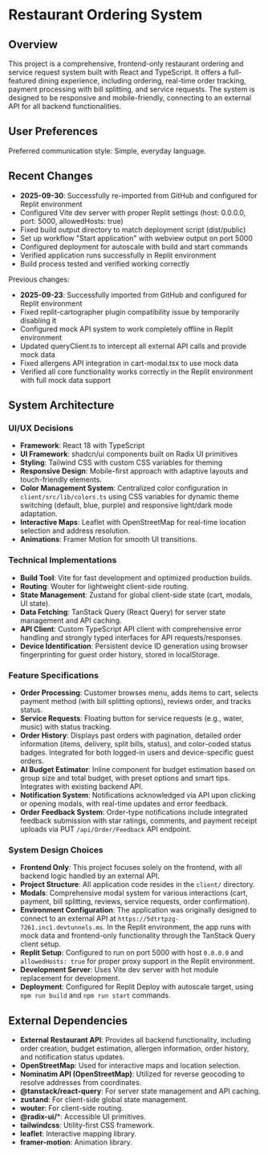 # Restaurant Ordering System

## Overview

This project is a comprehensive, frontend-only restaurant ordering and service request system built with React and TypeScript. It offers a full-featured dining experience, including ordering, real-time order tracking, payment processing with bill splitting, and service requests. The system is designed to be responsive and mobile-friendly, connecting to an external API for all backend functionalities.

## User Preferences

Preferred communication style: Simple, everyday language.

## Recent Changes
- **2025-09-30**: Successfully re-imported from GitHub and configured for Replit environment
- Configured Vite dev server with proper Replit settings (host: 0.0.0.0, port: 5000, allowedHosts: true)
- Fixed build output directory to match deployment script (dist/public)
- Set up workflow "Start application" with webview output on port 5000
- Configured deployment for autoscale with build and start commands
- Verified application runs successfully in Replit environment
- Build process tested and verified working correctly

Previous changes:
- **2025-09-23**: Successfully imported from GitHub and configured for Replit environment
- Fixed replit-cartographer plugin compatibility issue by temporarily disabling it
- Configured mock API system to work completely offline in Replit environment
- Updated queryClient.ts to intercept all external API calls and provide mock data
- Fixed allergens API integration in cart-modal.tsx to use mock data
- Verified all core functionality works correctly in the Replit environment with full mock data support

## System Architecture

### UI/UX Decisions
- **Framework**: React 18 with TypeScript
- **UI Framework**: shadcn/ui components built on Radix UI primitives
- **Styling**: Tailwind CSS with custom CSS variables for theming
- **Responsive Design**: Mobile-first approach with adaptive layouts and touch-friendly elements.
- **Color Management System**: Centralized color configuration in `client/src/lib/colors.ts` using CSS variables for dynamic theme switching (default, blue, purple) and responsive light/dark mode adaptation.
- **Interactive Maps**: Leaflet with OpenStreetMap for real-time location selection and address resolution.
- **Animations**: Framer Motion for smooth UI transitions.

### Technical Implementations
- **Build Tool**: Vite for fast development and optimized production builds.
- **Routing**: Wouter for lightweight client-side routing.
- **State Management**: Zustand for global client-side state (cart, modals, UI state).
- **Data Fetching**: TanStack Query (React Query) for server state management and API caching.
- **API Client**: Custom TypeScript API client with comprehensive error handling and strongly typed interfaces for API requests/responses.
- **Device Identification**: Persistent device ID generation using browser fingerprinting for guest order history, stored in localStorage.

### Feature Specifications
- **Order Processing**: Customer browses menu, adds items to cart, selects payment method (with bill splitting options), reviews order, and tracks status.
- **Service Requests**: Floating button for service requests (e.g., water, music) with status tracking.
- **Order History**: Displays past orders with pagination, detailed order information (items, delivery, split bills, status), and color-coded status badges. Integrated for both logged-in users and device-specific guest orders.
- **AI Budget Estimator**: Inline component for budget estimation based on group size and total budget, with preset options and smart tips. Integrates with existing backend API.
- **Notification System**: Notifications acknowledged via API upon clicking or opening modals, with real-time updates and error feedback.
- **Order Feedback System**: Order-type notifications include integrated feedback submission with star ratings, comments, and payment receipt uploads via PUT `/api/Order/Feedback` API endpoint.

### System Design Choices
- **Frontend Only**: This project focuses solely on the frontend, with all backend logic handled by an external API.
- **Project Structure**: All application code resides in the `client/` directory.
- **Modals**: Comprehensive modal system for various interactions (cart, payment, bill splitting, reviews, service requests, order confirmation).
- **Environment Configuration**: The application was originally designed to connect to an external API at `https://5dtrtpzg-7261.inc1.devtunnels.ms`. In the Replit environment, the app runs with mock data and frontend-only functionality through the TanStack Query client setup.
- **Replit Setup**: Configured to run on port 5000 with host `0.0.0.0` and `allowedHosts: true` for proper proxy support in the Replit environment.
- **Development Server**: Uses Vite dev server with hot module replacement for development.
- **Deployment**: Configured for Replit Deploy with autoscale target, using `npm run build` and `npm run start` commands.

## External Dependencies

- **External Restaurant API**: Provides all backend functionality, including order creation, budget estimation, allergen information, order history, and notification status updates.
- **OpenStreetMap**: Used for interactive maps and location selection.
- **Nominatim API (OpenStreetMap)**: Utilized for reverse geocoding to resolve addresses from coordinates.
- **@tanstack/react-query**: For server state management and API caching.
- **zustand**: For client-side global state management.
- **wouter**: For client-side routing.
- **@radix-ui/***: Accessible UI primitives.
- **tailwindcss**: Utility-first CSS framework.
- **leaflet**: Interactive mapping library.
- **framer-motion**: Animation library.